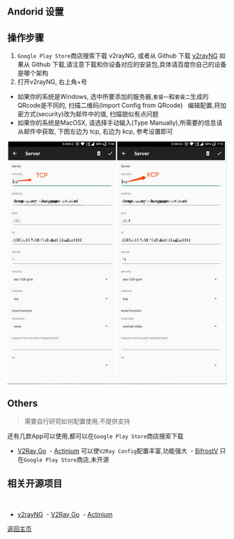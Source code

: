 ## Andorid 设置

## 操作步骤

1. `Google Play Store`商店搜索下载 v2rayNG, 或者从 Github 下载 [v2rayNG](https://github.com/2dust/v2rayNG/releases)
  如果从 Github 下载,请注意下载和你设备对应的安装包,具体请百度你自己的设备是哪个架构
2. 打开v2rayNG, 右上角+号
 - 如果你的系统是Windows, 选中所要添加的服务器,`套餐一`和`套餐二`生成的QRcode是不同的, 扫描二维码(Import Config from QRcode) 
   编辑配置,将加密方式(security)改为邮件中的值, 扫描貌似有点问题
 - 如果你的系统是MacOSX, 请选择手动输入(Type Manually),所需要的信息请从邮件中获取, 下图左边为 tcp, 右边为 kcp, 参考设置即可
 
 ![v2rayNG_settings](pics/v2rayNG_settings.jpg)

## Others

> 需要自行研究如何配置使用,不提供支持

还有几款App可以使用,都可以在`Google Play Store`商店搜索下载
  
  - [V2Ray Go](https://github.com/xiaokangwang/V2RayGO)
  - [Actinium](https://github.com/V2Ray-Android/Actinium) 可以使`V2Ray Config`配置丰富,功能强大
  - [BifrostV](https://play.google.com/store/apps/details?id=com.github.dawndiy.bifrostv) 只在`Google Play Store`商店,未开源
  
## 相关开源项目
  
  - [v2rayNG](https://github.com/2dust/v2rayNG)
  - [V2Ray Go](https://github.com/xiaokangwang/V2RayGO) 
  - [Actinium](https://github.com/V2Ray-Android/Actinium)
 
[返回主页](README.md)
